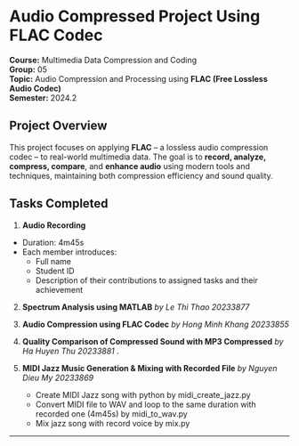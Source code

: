 # Audio Compressed Project Using FLAC Codec
**Course:** Multimedia Data Compression and Coding  
**Group:** 05  
**Topic:** Audio Compression and Processing using **FLAC (Free Lossless Audio Codec)**  
**Semester:** 2024.2

## Project Overview

This project focuses on applying **FLAC** – a lossless audio compression codec – to real-world multimedia data. The goal is to **record, analyze, compress, compare**, and **enhance audio** using modern tools and techniques, maintaining both compression efficiency and sound quality.

## Tasks Completed

1. **Audio Recording**  
- Duration: 4m45s
- Each member introduces:
  - Full name
  - Student ID
  - Description of their contributions to assigned tasks and their achievement

2. **Spectrum Analysis using MATLAB**  _by Le Thi Thao 20233877_

3. **Audio Compression using FLAC Codec**  _by Hong Minh Khang 20233855_


4. **Quality Comparison of Compressed Sound with MP3 Compressed**  _by Ha Huyen Thu 20233881_
.

5. **MIDI Jazz Music Generation & Mixing with Recorded File**  _by Nguyen Dieu My 20233869_
   - Create MIDI Jazz song with python by midi_create_jazz.py
   - Convert MIDI file to WAV and loop to the same duration with recorded one (4m45s) by midi_to_wav.py
   - Mix jazz song with record voice by mix.py

---
